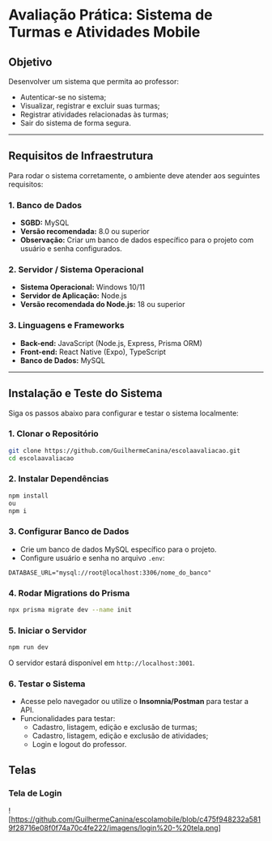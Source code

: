 # Avaliação Prática: Sistema de Turmas e Atividades Mobile

## Objetivo
Desenvolver um sistema que permita ao professor:
- Autenticar-se no sistema;
- Visualizar, registrar e excluir suas turmas;
- Registrar atividades relacionadas às turmas;
- Sair do sistema de forma segura.

---

## Requisitos de Infraestrutura

Para rodar o sistema corretamente, o ambiente deve atender aos seguintes requisitos:

### 1. Banco de Dados
- **SGBD:** MySQL  
- **Versão recomendada:** 8.0 ou superior  
- **Observação:** Criar um banco de dados específico para o projeto com usuário e senha configurados.

### 2. Servidor / Sistema Operacional
- **Sistema Operacional:** Windows 10/11
- **Servidor de Aplicação:** Node.js  
- **Versão recomendada do Node.js:** 18 ou superior

### 3. Linguagens e Frameworks
- **Back-end:** JavaScript (Node.js, Express, Prisma ORM)  
- **Front-end:** React Native (Expo), TypeScript
- **Banco de Dados:** MySQL  


---

## Instalação e Teste do Sistema

Siga os passos abaixo para configurar e testar o sistema localmente:

### 1. Clonar o Repositório

```bash
git clone https://github.com/GuilhermeCanina/escolaavaliacao.git
cd escolaavaliacao
```

### 2. Instalar Dependências

```bash
npm install
ou
npm i
```

### 3. Configurar Banco de Dados
- Crie um banco de dados MySQL específico para o projeto.  
- Configure usuário e senha no arquivo `.env`:

```env
DATABASE_URL="mysql://root@localhost:3306/nome_do_banco"
```

### 4. Rodar Migrations do Prisma

```bash
npx prisma migrate dev --name init
```

### 5. Iniciar o Servidor

```bash
npm run dev
```

O servidor estará disponível em `http://localhost:3001`.

### 6. Testar o Sistema
- Acesse pelo navegador ou utilize o **Insomnia/Postman** para testar a API.  
- Funcionalidades para testar:
  - Cadastro, listagem, edição e exclusão de turmas;
  - Cadastro, listagem, edição e exclusão de atividades;
  - Login e logout do professor.


## Telas

### Tela de Login

![https://github.com/GuilhermeCanina/escolamobile/blob/c475f948232a5819f28716e08f0f74a70c4fe222/imagens/login%20-%20tela.png]
